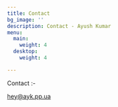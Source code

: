 ```yaml
---
title: Contact
bg_image: ''
description: Contact - Ayush Kumar
menu:
  main:
    weight: 4
  desktop:
    weight: 4

---
```

Contact :-

hey@ayk.pp.ua